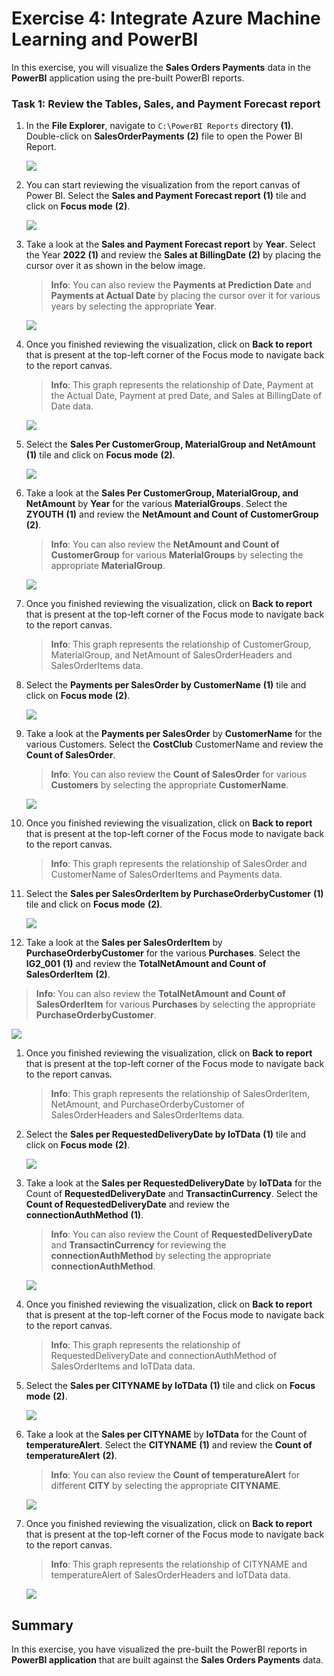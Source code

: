 # Exercise 4: Integrate Azure Machine Learning and PowerBI

In this exercise, you will visualize the **Sales Orders Payments** data in the **PowerBI** application using the pre-built PowerBI reports.

### Task 1: Review the Tables, Sales, and Payment Forecast report

1. In the **File Explorer**, navigate to `C:\PowerBI Reports` directory **(1)**. Double-click on **SalesOrderPayments** **(2)** file to open the Power BI Report.

   ![](media/auto-ex4-step1.png)
   
1. You can start reviewing the visualization from the report canvas of Power BI. Select the  **Sales and Payment Forecast report** **(1)** tile and click on **Focus mode** **(2)**.

   ![](media/auto-ex4-step2.png)

1. Take a look at the **Sales and Payment Forecast report** by **Year**. Select the Year **2022** **(1)** and review the **Sales at BillingDate** **(2)** by placing the cursor over it as shown in the below image.

   > **Info**: You can also review the **Payments at Prediction Date** and **Payments at Actual Date** by placing the cursor over it for various years by selecting the appropriate **Year**.

   ![](media/ex4-review-1.png)

1. Once you finished reviewing the visualization, click on **Back to report** that is present at the top-left corner of the Focus mode to navigate back to the report canvas.

   > **Info**: This graph represents the relationship of Date, Payment at the Actual Date, Payment at pred Date, and Sales at BillingDate of Date data.

   ![](media/auto-ex4-step3.png)
   
1. Select the **Sales Per CustomerGroup, MaterialGroup and NetAmount** **(1)** tile and click on **Focus mode** **(2)**.

   ![](media/auto-ex4-step4.png)

1. Take a look at the **Sales Per CustomerGroup, MaterialGroup, and NetAmount** by **Year** for the various **MaterialGroups**. Select the **ZYOUTH** **(1)** and review the **NetAmount and Count of CustomerGroup** **(2)**.

   > **Info**: You can also review the **NetAmount and Count of CustomerGroup** for various **MaterialGroups** by selecting the appropriate **MaterialGroup**.

   ![](media/ex4-review-2.png)

1. Once you finished reviewing the visualization, click on **Back to report** that is present at the top-left corner of the Focus mode to navigate back to the report canvas.

   > **Info**: This graph represents the relationship of CustomerGroup, MaterialGroup, and NetAmount of SalesOrderHeaders and SalesOrderItems data.
   
1. Select the **Payments per SalesOrder by CustomerName** **(1)**  tile and click on **Focus mode** **(2)**.

   ![](media/auto-ex4-step6.png)

1. Take a look at the **Payments per SalesOrder** by **CustomerName**  for the various Customers. Select the **CostClub** CustomerName and review the **Count of SalesOrder**.

   > **Info**: You can also review the **Count of SalesOrder** for various **Customers** by selecting the appropriate **CustomerName**.

   ![](media/ex4-review-3.png)

1. Once you finished reviewing the visualization, click on **Back to report** that is present at the top-left corner of the Focus mode to navigate back to the report canvas.

   > **Info**: This graph represents the relationship of SalesOrder and CustomerName of SalesOrderItems and Payments data.
   
1. Select the **Sales per SalesOrderItem by PurchaseOrderbyCustomer** **(1)** tile and click on **Focus mode** **(2)**.

   ![](media/ex4-updatedtile4.png)

1. Take a look at the **Sales per SalesOrderItem** by **PurchaseOrderbyCustomer** for the various **Purchases**. Select the **IG2_001** **(1)** and review the **TotalNetAmount and Count of SalesOrderItem** **(2)**.

  > **Info**: You can also review the **TotalNetAmount and Count of SalesOrderItem** for various **Purchases** by selecting the appropriate **PurchaseOrderbyCustomer**.

   ![](media/ex4-review-4.png)

1. Once you finished reviewing the visualization, click on **Back to report** that is present at the top-left corner of the Focus mode to navigate back to the report canvas.

   > **Info**: This graph represents the relationship of SalesOrderItem, NetAmount, and PurchaseOrderbyCustomer of SalesOrderHeaders and SalesOrderItems data.
   
1. Select the **Sales per RequestedDeliveryDate by IoTData** **(1)** tile and click on **Focus mode** **(2)**.

    ![](media/auto-ex4-step10.png)

1. Take a look at the **Sales per RequestedDeliveryDate** by **IoTData** for the Count of **RequestedDeliveryDate** and **TransactinCurrency**. Select the **Count of RequestedDeliveryDate** and review the **connectionAuthMethod** **(1)**.

   > **Info**: You can also review the Count of **RequestedDeliveryDate** and **TransactinCurrency** for reviewing the **connectionAuthMethod** by selecting the appropriate **connectionAuthMethod**.

   ![](media/ex4-review-5.png)

1. Once you finished reviewing the visualization, click on **Back to report** that is present at the top-left corner of the Focus mode to navigate back to the report canvas.

    > **Info**: This graph represents the relationship of RequestedDeliveryDate and connectionAuthMethod of SalesOrderItems and IoTData data.
   
1. Select the **Sales per CITYNAME by IoTData** **(1)** tile and click on **Focus mode** **(2)**.

    ![](media/auto-ex4-step12.png)

1. Take a look at the **Sales per CITYNAME** by **IoTData** for the Count of **temperatureAlert**. Select the **CITYNAME** **(1)** and review the **Count of temperatureAlert** **(2)**.

   > **Info**: You can also review the **Count of temperatureAlert** for different **CITY** by selecting the appropriate **CITYNAME**.

   ![](media/ex4-review-6.png)

1. Once you finished reviewing the visualization, click on **Back to report** that is present at the top-left corner of the Focus mode to navigate back to the report canvas.

    > **Info**: This graph represents the relationship of CITYNAME and temperatureAlert of SalesOrderHeaders and IoTData data.

    ![](media/auto-ex4-step13.png)

## Summary

In this exercise, you have visualized the pre-built the PowerBI reports in **PowerBI application** that are built against the **Sales Orders Payments** data.
